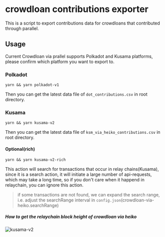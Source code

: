 # crowdloan contributions exporter

This is a script to export contributions data for crowdloans that contributed through parallel.

## Usage

Current Crowdloan via prallel supports Polkadot and Kusama platforms, please confirm which platform you want to export to.

### Polkadot

`yarn && yarn polkadot-v1`

Then you can get the latest data file of `dot_contributions.csv` in root directory.

### Kusama

`yarn && yarn kusama-v2`

Then you can get the latest data file of `ksm_via_heiko_contributions.csv` in root directory.

#### Optional(rich)

`yarn && yarn kusama-v2-rich`

This action will search for transactions that occur in relay chains(Kusama), since it is a search action, it will initiate a large number of api-requests, which may take a long time, so if you don't care when it happend in relaychain, you can ignore this action.

> if some transactions are not found, we can expand the search range, i.e. adjust the searchRange interval in `config.json`(crowdloan-via-heiko.searchRange)

##### How to get the relaychain block height of crowdloan via heiko

![kusama-v2](https://cdn.jsdelivr.net/gh/rjman-ljm/resources@master/assets/1648643844371kusama-v2-exporter.jpg)
